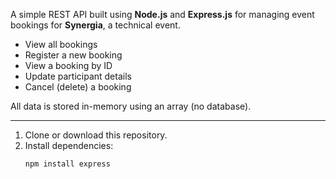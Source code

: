 

A simple REST API built using **Node.js** and **Express.js** for managing event bookings for **Synergia**, a technical event.


- View all bookings
- Register a new booking
- View a booking by ID
- Update participant details
- Cancel (delete) a booking

All data is stored in-memory using an array (no database).

---


1. Clone or download this repository.
2. Install dependencies:
   ```bash
   npm install express
